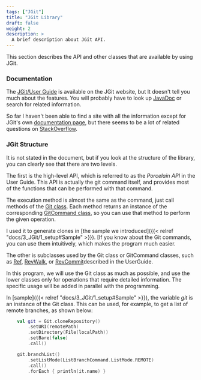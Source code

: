 ```yaml
---
tags: ["JGit"]
title: "JGit Library"
draft: false
weight: 2
description: >
  A brief description about JGit API.
---
```


This section describes the API and other classes that are available by using JGit.

### Documentation

The [JGit/User Guide](https://wiki.eclipse.org/JGit/User_Guide) is available on the JGit website, but It doesn't tell you much about the features.
You will probably have to look up [JavaDoc](https://download.eclipse.org/jgit/site/5.12.0.202106070339-r/apidocs/index.html) or search for related information.

So far I haven't been able to find a site with all the information except for JGit's own [documentation page](https://www.eclipse.org/jgit/documentation/), but there seems to be a lot of related questions on [StackOverflow](https://stackoverflow.com/).

### JGit Structure

It is not stated in the document, but if you look at the structure of the library, you can clearly see that there are two levels.

The first is the high-level API, which is referred to as the *Porcelain API* in the User Guide. This API is actually the git command itself, and provides most of the functions that can be performed with that command.

The execution method is almost the same as the command, just call methods of the [Git class](https://download.eclipse.org/jgit/site/5.12.0.202106070339-r/apidocs/org/eclipse/jgit/api/Git.html).
Each method returns an instance of the corresponding [GitCommand class](https://download.eclipse.org/jgit/site/5.12.0.202106070339-r/apidocs/org/eclipse/jgit/api/GitCommand.html), so you can use that method to perform the given operation.

I used it to generate clones in [the sample we introduced]({{< relref "docs/3_JGit/1_setup#Sample" >}}). [If you know about the Git commands, you can use them intuitively, which makes the program much easier.

The other is subclasses used by the Git class or GitCommand classes, such as [Ref](https://download.eclipse.org/jgit/site/5.12.0.202106070339-r/apidocs/org/eclipse/jgit/lib/Ref.html), [RevWalk](https://download.eclipse.org/jgit/site/5.12.0.202106070339-r/apidocs/org/eclipse/jgit/revwalk/RevWalk.html), or [RevCommit](https://download.eclipse.org/jgit/site/5.12.0.202106070339-r/apidocs/org/eclipse/jgit/revwalk/RevCommit.html)described in the UserGuide.

In this program, we will use the Git class as much as possible, and use the lower classes only for operations that require detailed information.
The specific usage will be added in parallel with the programming.

In [sample]({{< relref "docs/3_JGit/1_setup#Sample" >}}), the variable *git* is an instance of the Git class. This can be used, for example, to get a list of remote branches, as shown below:

```kotlin
	val git = Git.cloneRepository()
		.setURI(remotePath)
		.setDirectory(File(localPath))
		.setBare(false)
		.call()

	git.branchList()
		.setListMode(ListBranchCommand.ListMode.REMOTE)
		.call()
		.forEach { println(it.name) }
```